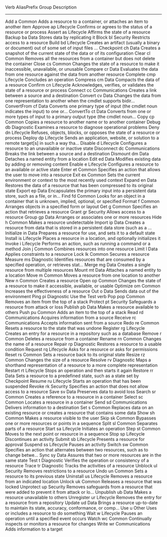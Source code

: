 Verb        AliasPrefix Group          Description
----        ----------- -----          -----------
Add         a           Common         Adds a resource to a container, or attaches an item to another item
Approve     ap          Lifecycle      Confirms or agrees to the status of a resource or process
Assert      as          Lifecycle      Affirms the state of a resource
Backup      ba          Data           Stores data by replicating it
Block       bl          Security       Restricts access to a resource
Build       bd          Lifecycle      Creates an artifact (usually a binary or document) out of some set of input files …
Checkpoint  ch          Data           Creates a snapshot of the current state of the data or of its configuration
Clear       cl          Common         Removes all the resources from a container but does not delete the container
Close       cs          Common         Changes the state of a resource to make it inaccessible, unavailable, or unusable
Compare     cr          Data           Evaluates the data from one resource against the data from another resource
Complete    cmp         Lifecycle      Concludes an operation
Compress    cm          Data           Compacts the data of a resource
Confirm     cn          Lifecycle      Acknowledges, verifies, or validates the state of a resource or process
Connect     cc          Communications Creates a link between a source and a destination
Convert     cv          Data           Changes the data from one representation to another when the cmdlet supports bidir…
ConvertFrom cf          Data           Converts one primary type of input (the cmdlet noun indicates the input) to one or…
ConvertTo   ct          Data           Converts from one or more types of input to a primary output type (the cmdlet noun…
Copy        cp          Common         Copies a resource to another name or to another container
Debug       db          Diagnostic     Examines a resource to diagnose operational problems
Deny        dn          Lifecycle      Refuses, objects, blocks, or opposes the state of a resource or process
Deploy      dp          Lifecycle      Sends an application, website, or solution to a remote target[s] in such a way tha…
Disable     d           Lifecycle      Configures a resource to an unavailable or inactive state
Disconnect  dc          Communications Breaks the link between a source and a destination
Dismount    dm          Data           Detaches a named entity from a location
Edit        ed          Data           Modifies existing data by adding or removing content
Enable      e           Lifecycle      Configures a resource to an available or active state
Enter       et          Common         Specifies an action that allows the user to move into a resource
Exit        ex          Common         Sets the current environment or context to the most recently used context
Expand      en          Data           Restores the data of a resource that has been compressed to its original state
Export      ep          Data           Encapsulates the primary input into a persistent data store, such as a file, or in…
Find        fd          Common         Looks for an object in a container that is unknown, implied, optional, or specified
Format      f           Common         Arranges objects in a specified form or layout
Get         g           Common         Specifies an action that retrieves a resource
Grant       gr          Security       Allows access to a resource
Group       gp          Data           Arranges or associates one or more resources
Hide        h           Common         Makes a resource undetectable
Import      ip          Data           Creates a resource from data that is stored in a persistent data store (such as a …
Initialize  in          Data           Prepares a resource for use, and sets it to a default state
Install     is          Lifecycle      Places a resource in a location, and optionally initializes it
Invoke      i           Lifecycle      Performs an action, such as running a command or a method
Join        j           Common         Combines resources into one resource
Limit       l           Data           Applies constraints to a resource
Lock        lk          Common         Secures a resource
Measure     ms          Diagnostic     Identifies resources that are consumed by a specified operation, or retrieves stat…
Merge       mg          Data           Creates a single resource from multiple resources
Mount       mt          Data           Attaches a named entity to a location
Move        m           Common         Moves a resource from one location to another
New         n           Common         Creates a resource
Open        op          Common         Changes the state of a resource to make it accessible, available, or usable
Optimize    om          Common         Increases the effectiveness of a resource
Out         o           Data           Sends data out of the environment
Ping        pi          Diagnostic     Use the Test verb
Pop         pop         Common         Removes an item from the top of a stack
Protect     pt          Security       Safeguards a resource from attack or loss
Publish     pb          Data           Makes a resource available to others
Push        pu          Common         Adds an item to the top of a stack
Read        rd          Communications Acquires information from a source
Receive     rc          Communications Accepts information sent from a source
Redo        re          Common         Resets a resource to the state that was undone
Register    rg          Lifecycle      Creates an entry for a resource in a repository such as a database
Remove      r           Common         Deletes a resource from a container
Rename      rn          Common         Changes the name of a resource
Repair      rp          Diagnostic     Restores a resource to a usable condition
Request     rq          Lifecycle      Asks for a resource or asks for permissions
Reset       rs          Common         Sets a resource back to its original state
Resize      rz          Common         Changes the size of a resource
Resolve     rv          Diagnostic     Maps a shorthand representation of a resource to a more complete representation
Restart     rt          Lifecycle      Stops an operation and then starts it again
Restore     rr          Data           Sets a resource to a predefined state, such as a state set by Checkpoint
Resume      ru          Lifecycle      Starts an operation that has been suspended
Revoke      rk          Security       Specifies an action that does not allow access to a resource
Save        sv          Data           Preserves data to avoid loss
Search      sr          Common         Creates a reference to a resource in a container
Select      sc          Common         Locates a resource in a container
Send        sd          Communications Delivers information to a destination
Set         s           Common         Replaces data on an existing resource or creates a resource that contains some data
Show        sh          Common         Makes a resource visible to the user
Skip        sk          Common         Bypasses one or more resources or points in a sequence
Split       sl          Common         Separates parts of a resource
Start       sa          Lifecycle      Initiates an operation
Step        st          Common         Moves to the next point or resource in a sequence
Stop        sp          Lifecycle      Discontinues an activity
Submit      sb          Lifecycle      Presents a resource for approval
Suspend     ss          Lifecycle      Pauses an activity
Switch      sw          Common         Specifies an action that alternates between two resources, such as to change betwe…
Sync        sy          Data           Assures that two or more resources are in the same state
Test        t           Diagnostic     Verifies the operation or consistency of a resource
Trace       tr          Diagnostic     Tracks the activities of a resource
Unblock     ul          Security       Removes restrictions to a resource
Undo        un          Common         Sets a resource to its previous state
Uninstall   us          Lifecycle      Removes a resource from an indicated location
Unlock      uk          Common         Releases a resource that was locked
Unprotect   up          Security       Removes safeguards from a resource that were added to prevent it from attack or lo…
Unpublish   ub          Data           Makes a resource unavailable to others
Unregister  ur          Lifecycle      Removes the entry for a resource from a repository
Update      ud          Data           Brings a resource up-to-date to maintain its state, accuracy, conformance, or comp…
Use         u           Other          Uses or includes a resource to do something
Wait        w           Lifecycle      Pauses an operation until a specified event occurs
Watch       wc          Common         Continually inspects or monitors a resource for changes
Write       wr          Communications Adds information to a target

